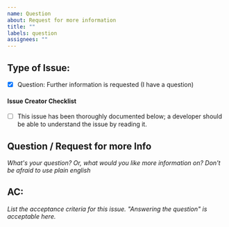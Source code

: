 ```yaml
---
name: Question
about: Request for more information
title: ""
labels: question
assignees: ""
---
```


## Type of Issue:

- [x] Question: Further information is requested (I have a question)

#### Issue Creator Checklist

- [ ] This issue has been thoroughly documented below; a developer should be able to understand the issue by reading it.

## Question / Request for more Info

_What's your question? Or, what would you like more information on? Don't be afraid to use plain english_

## AC:

_List the acceptance criteria for this issue. "Answering the question" is acceptable here._
